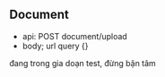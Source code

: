 ## Document
- api: POST document/upload
- body; url query  {}

đang trong gia doạn test, đừng bận tâm
